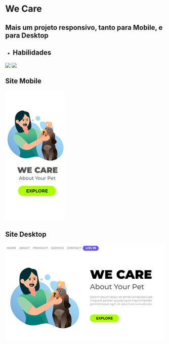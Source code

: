 <h1>We Care</h1>

<h2>Mais um projeto responsivo, tanto para Mobile, e para Desktop</h2>

- <h2>Habilidades</h2>
<img align="center" width="22px" src="https://img.icons8.com/?size=48&id=20909&format=png"> <img align="center" width="22px" src="https://img.icons8.com/?size=48&id=7gdY5qNXaKC0&format=png">

<h2>Site Mobile</h2>

<img src="https://github.com/kelvinvini/We-Care/blob/main/we%20care%20mobile%20novo.png">

<h2>Site Desktop</h2>

<img src="https://github.com/kelvinvini/We-Care/blob/main/we%20care%20desktop.png">


